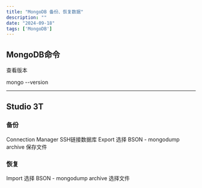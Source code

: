 ```yaml
---
title: "MongoDB 备份、恢复数据"
description: ""
date: "2024-09-18"
tags: ['MongoDB']
---
```


## MongoDB命令

查看版本

mongo --version

---

## Studio 3T  

### 备份  

Connection Manager SSH链接数据库
Export 选择 BSON - mongodump archive
保存文件

### 恢复  

Import 选择 BSON - mongodump archive
选择文件
